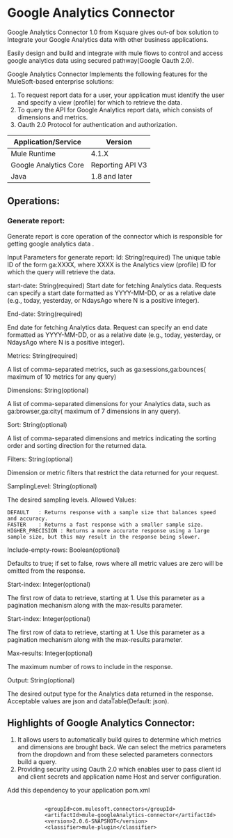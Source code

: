 # Google Analytics Connector

Google Analytics Connector 1.0 from Ksquare gives out-of box solution to Integrate your Google Analytics data with other business applications.


Easily design and build and integrate with mule flows to control and access google analytics data using secured pathway(Google Oauth 2.0).

Google Analytics Connector Implements the following features for the MuleSoft-based enterprise solutions:
1) To request report data for a user, your application must identify the user and specify a view (profile) for which to retrieve the data.
2) To query the API for Google Analytics report data, which consists of dimensions and metrics.
3) Oauth 2.0 Protocol for authentication and authorization.


Application/Service  |	Version
-------------------  | ----------
Mule Runtime	     |  4.1.X
Google Analytics Core|  Reporting API	V3
Java	             |  1.8 and later


## Operations:

### Generate report:
Generate report is core operation of the connector which is responsible for getting google analytics data .

Input Parameters for generate report:
Id: String(required)
The unique table ID of the form ga:XXXX, where XXXX is the Analytics view (profile) ID for which the query will retrieve the data.

start-date: String(required)
Start date for fetching Analytics data. Requests can specify a start date formatted as YYYY-MM-DD, or as a relative date (e.g., today, yesterday, or NdaysAgo where N is a positive integer).

End-date: String(required)

End date for fetching Analytics data. Request can specify an end date formatted as YYYY-MM-DD, or as a relative date (e.g., today, yesterday, or NdaysAgo where N is a positive integer).

Metrics: String(required)

A list of comma-separated metrics, such as ga:sessions,ga:bounces( maximum of 10 metrics for any query) 

Dimensions: String(optional)

A list of comma-separated dimensions for your Analytics data, such as ga:browser,ga:city( maximum of 7 dimensions in any query).

Sort: String(optional)

A list of comma-separated dimensions and metrics indicating the sorting order and sorting direction for the returned data.

Filters: String(optional)

Dimension or metric filters that restrict the data returned for your request.

SamplingLevel: String(optional)

The desired sampling levels. Allowed Values:
  
   	DEFAULT   : Returns response with a sample size that balances speed and accuracy.
	FASTER    : Returns a fast response with a smaller sample size.
    HIGHER_PRECISION : Returns a more accurate response using a large sample size, but this may result in the response being slower.
   

Include-empty-rows: Boolean(optional)

Defaults to true; if set to false, rows where all metric values are zero will be omitted from the response.

Start-index: Integer(optional)

The first row of data to retrieve, starting at 1. Use this parameter as a pagination mechanism along with the max-results parameter.

Start-index: Integer(optional)

The first row of data to retrieve, starting at 1. Use this parameter as a pagination mechanism along with the max-results parameter.


Max-results: Integer(optional)

The maximum number of rows to include in the response.


Output: String(optional)

The desired output type for the Analytics data returned in the response. Acceptable values are json and dataTable(Default: json).

## Highlights of Google Analytics Connector:

1.	It allows users to automatically build quires to determine which metrics and dimensions are brought back. We can select the metrics parameters from the dropdown and from these selected parameters connectors build a query.
2.	Providing security using Oauth 2.0 which enables user to pass client id and client secrets and application name Host and server configuration.


Add this dependency to your application pom.xml
```

            <groupId>com.mulesoft.connectors</groupId>
            <artifactId>mule-googleAnalytics-connector</artifactId>
            <version>2.0.6-SNAPSHOT</version>
            <classifier>mule-plugin</classifier>

```
